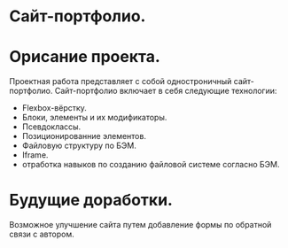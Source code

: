 # Сайт-портфолио.

# Орисание проекта.
Проектная работа представляет с собой одностроничный сайт-портфолио.
Сайт-портфолио включает в себя следующие технологии:
* Flexbox-вёрстку.
* Блоки, элементы и их модификаторы.
* Псевдоклассы.
* Позиционированние элементов.
* Файловую структуру по БЭМ.
* Iframe.
* отработка навыков по созданию файловой системе согласно БЭМ.
# Будущие доработки.
Возможное улучшение сайта путем добавление формы по обратной связи с автором.

